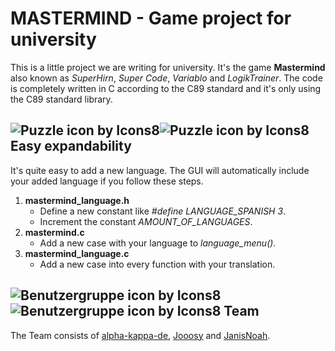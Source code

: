 # MASTERMIND - Game project for university
 This is a little project we are writing for university. It's the game **Mastermind** also known as *SuperHirn*, *Super Code*, *Variablo* and *LogikTrainer*.
 The code is completely written in C according to the C89 standard and it's only using the C89 standard library.

## ![Puzzle icon by Icons8](https://img.icons8.com/ios-glyphs/30/000000/puzzle.png#gh-light-mode-only)![Puzzle icon by Icons8](https://img.icons8.com/ios-glyphs/30/FFFFFF/puzzle.png#gh-dark-mode-only)  Easy expandability
 It's quite easy to add a new language. The GUI will automatically include your added language if you follow these steps.
 1. **mastermind_language.h**
    - Define a new constant like *#define LANGUAGE_SPANISH 3*.
    - Increment the constant *AMOUNT_OF_LANGUAGES*.
 2. **mastermind.c**
    - Add a new case with your language to *language_menu()*.
 3. **mastermind_language.c**
    - Add a new case into every function with your translation.


## ![Benutzergruppe icon by Icons8](https://img.icons8.com/ios-glyphs/30/000000/group.png#gh-light-mode-only)![Benutzergruppe icon by Icons8](https://img.icons8.com/ios-glyphs/30/FFFFFF/group.png#gh-dark-mode-only) Team
 The Team consists of [alpha-kappa-de](https://github.com/alpha-kappa-de), [Jooosy](https://github.com/Jooosy) and [JanisNoah](https://github.com/JanisNoah).



 [^Pictures]: [Benutzergruppe icon by Icons8](https://icons8.com/icon/102261/benutzergruppe)
  [Puzzle icon by Icons8] (https://icons8.com/icon/61018/puzzle)